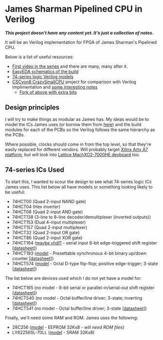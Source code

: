 # James Sharman Pipelined CPU in Verilog
**_This project doesn't have any content yet. It's just a collection of notes._** 

It will be an Verilog implementation for FPGA of James Sharman's Pipelined CPU.

Below is a list of useful resources:
- [First video in the series](https://www.youtube.com/watch?v=KEwL2P8IGaA) and there are many, many after it.
- [EasyEDA schematics of the build](https://easyeda.com/weirdboyjim)
- [74-series logic Verilog models](https://github.com/TimRudy/ice-chips-verilog/blob/master/device-index.md)
- [CSCvon8 CrazySmallCPU](https://github.com/DoctorWkt/CSCvon8) project for comparison with Verilog implimentation and [some interesting notes](https://github.com/DoctorWkt/CSCvon8/blob/master/Docs/implementation_notes.md)
  - [Fork of above with extra bits](https://github.com/davidclifford/CSCvon8)

## Design principles
I will try to make things as modular as James has. My ideas would be to model the ICs James uses (or borrow them from [here](https://github.com/TimRudy/ice-chips-verilog/blob/master/device-index.md)) and the build modules for each of the PCBs so the Verilog follows the same hierarchy as the PCBs.

Where possible, clocks should come in from the top level, so that they're easily replaced for different vendors. Will probably target [Xilinx Arty A7 platform](https://www.xilinx.com/products/boards-and-kits/arty.html), but will look into [Lattice MachXO2-7000HE devboard](https://www.latticesemi.com/products/developmentboardsandkits/machxo2breakoutboard) too.

## 74-series ICs Used
To start this, I wanted to scour the design to see what 74-series logic ICs James uses. This list below all have models or something looking likely to be useful:
- 74HCT00 (Quad 2-input NAND gate)
- 74HCT04 (Hex inverter)
- 74HCT08 (Quad 2-input AND gate)
- 74HCT138 (3-line to 8-line decoder/demultiplexer (inverted outputs))
- 74HCT153 (Dual 4-input multiplexer)
- 74HCT157 (Quad 2-input multiplexer)
- 74HCT32 (Quad 2-input OR gate)
- 74HCT86 (Quad 2-input XOR gate)
- 74HCT164 ([maybe vhdl?](https://hub.docker.com/r/handskettiso/74164-serialin-parallelout-shift-register-vhdl) - serial input 8-bit edge-triggered shift register [[datasheet](https://assets.nexperia.com/documents/data-sheet/74HC_HCT164.pdf])])
- 74HCT193 ([model](https://github.com/alfishe/74xxx/blob/master/rtl/sn74xxxx.sv) - Presettable synchronous 4-bit binary up/down counter [[datasheet](https://assets.nexperia.com/documents/data-sheet/74HC_HCT193.pdf)])
- 74HCT574 ([model](https://github.com/DoctorWkt/CSCvon8/blob/master/74574.v) - Octal D-type flip-flop; positive edge-trigger; 3-state [[datasheet](https://assets.nexperia.com/documents/data-sheet/74HC_HCT574.pdf)])

The list below are devices used which I do not yet have a model for:
- 74HCT165 (no model - 8-bit serial or parallel-in/serial-out shift register [[datasheet](https://assets.nexperia.com/documents/data-sheet/74HC_HCT165.pdf)])
- 74HCT540 (no model - Octal buffer/line driver; 3-state; inverting [[datasheet](https://assets.nexperia.com/documents/data-sheet/74HC_HCT540.pdf)])
- 74HCT541 (no model - Octal buffer/line driver; 3-state [[datasheet](https://assets.nexperia.com/documents/data-sheet/74HC_HCT541.pdf)])

Finally, we'll need some RAM and ROM. James uses the following:
- 28C256 ([model](https://github.com/DoctorWkt/CSCvon8/blob/master/rom.v) - EEPROM 32Kx8 - *will need ROM files*)
- LY62256SL-70LL ([model](https://github.com/DoctorWkt/CSCvon8/blob/master/ram.v) - SRAM 32Kx8)
